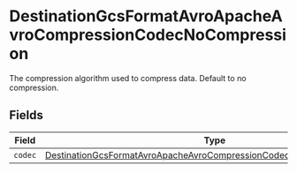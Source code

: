 # DestinationGcsFormatAvroApacheAvroCompressionCodecNoCompression

The compression algorithm used to compress data. Default to no compression.


## Fields

| Field                                                                                                                                                               | Type                                                                                                                                                                | Required                                                                                                                                                            | Description                                                                                                                                                         |
| ------------------------------------------------------------------------------------------------------------------------------------------------------------------- | ------------------------------------------------------------------------------------------------------------------------------------------------------------------- | ------------------------------------------------------------------------------------------------------------------------------------------------------------------- | ------------------------------------------------------------------------------------------------------------------------------------------------------------------- |
| `codec`                                                                                                                                                             | [DestinationGcsFormatAvroApacheAvroCompressionCodecNoCompressionCodec](../../models/shared/DestinationGcsFormatAvroApacheAvroCompressionCodecNoCompressionCodec.md) | :heavy_minus_sign:                                                                                                                                                  | N/A                                                                                                                                                                 |